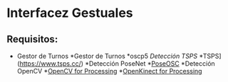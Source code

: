 # Interfacez Gestuales #

## Requisitos: ##
* Gestor de Turnos
*Gestor de Turnos
     *oscp5
*Detección TSPS*
     *TSPS](https://www.tsps.cc/) 
*Detección PoseNet
     *[PoseOSC](https://github.com/LingDong-/PoseOSC/releases/tag/0.0.3)
*Detección OpenCV
    *[OpenCV for Processing](https://github.com/atduskgreg/opencv-processing/releases) 
    *[OpenKinect for Processing](https://github.com/shiffman/OpenKinect-for-Processing)
